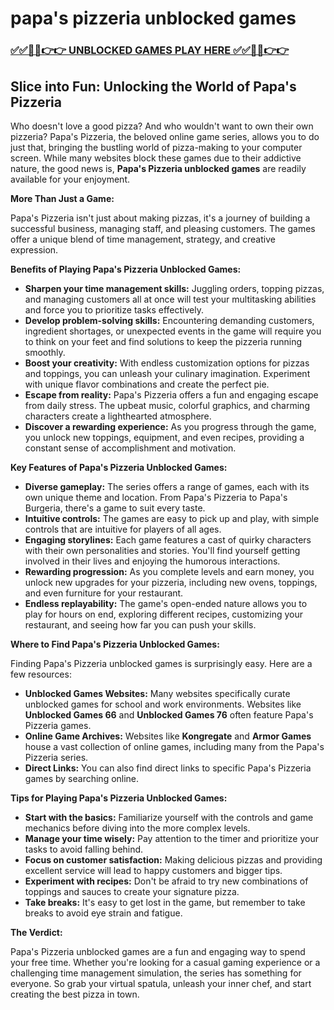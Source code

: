 # papa's pizzeria unblocked games

### [✅✅🔴🔴👉👉 UNBLOCKED GAMES PLAY HERE ✅✅🔴🔴👉👉](https://topstoryindia.com)

## Slice into Fun: Unlocking the World of Papa's Pizzeria

Who doesn't love a good pizza? And who wouldn't want to own their own pizzeria? Papa's Pizzeria, the beloved online game series, allows you to do just that, bringing the bustling world of pizza-making to your computer screen. While many websites block these games due to their addictive nature, the good news is, **Papa's Pizzeria unblocked games** are readily available for your enjoyment. 

**More Than Just a Game:**

Papa's Pizzeria isn't just about making pizzas, it's a journey of building a successful business, managing staff, and pleasing customers. The games offer a unique blend of time management, strategy, and creative expression. 

**Benefits of Playing Papa's Pizzeria Unblocked Games:**

* **Sharpen your time management skills:**  Juggling orders, topping pizzas, and managing customers all at once will test your multitasking abilities and force you to prioritize tasks effectively. 
* **Develop problem-solving skills:** Encountering demanding customers, ingredient shortages, or unexpected events in the game will require you to think on your feet and find solutions to keep the pizzeria running smoothly.
* **Boost your creativity:**  With endless customization options for pizzas and toppings, you can unleash your culinary imagination. Experiment with unique flavor combinations and create the perfect pie.
* **Escape from reality:** Papa's Pizzeria offers a fun and engaging escape from daily stress.  The upbeat music, colorful graphics, and charming characters create a lighthearted atmosphere.
* **Discover a rewarding experience:**  As you progress through the game, you unlock new toppings, equipment, and even recipes, providing a constant sense of accomplishment and motivation.

**Key Features of Papa's Pizzeria Unblocked Games:**

* **Diverse gameplay:**  The series offers a range of games, each with its own unique theme and location. From Papa's Pizzeria to Papa's Burgeria, there's a game to suit every taste.
* **Intuitive controls:**  The games are easy to pick up and play, with simple controls that are intuitive for players of all ages. 
* **Engaging storylines:**  Each game features a cast of quirky characters with their own personalities and stories. You'll find yourself getting involved in their lives and enjoying the humorous interactions.
* **Rewarding progression:**  As you complete levels and earn money, you unlock new upgrades for your pizzeria, including new ovens, toppings, and even furniture for your restaurant.
* **Endless replayability:**  The game's open-ended nature allows you to play for hours on end, exploring different recipes, customizing your restaurant, and seeing how far you can push your skills.

**Where to Find Papa's Pizzeria Unblocked Games:**

Finding Papa's Pizzeria unblocked games is surprisingly easy. Here are a few resources:

* **Unblocked Games Websites:** Many websites specifically curate unblocked games for school and work environments. Websites like **Unblocked Games 66** and **Unblocked Games 76** often feature Papa's Pizzeria games.
* **Online Game Archives:** Websites like **Kongregate** and **Armor Games** house a vast collection of online games, including many from the Papa's Pizzeria series.
* **Direct Links:** You can also find direct links to specific Papa's Pizzeria games by searching online. 

**Tips for Playing Papa's Pizzeria Unblocked Games:**

* **Start with the basics:** Familiarize yourself with the controls and game mechanics before diving into the more complex levels.
* **Manage your time wisely:**  Pay attention to the timer and prioritize your tasks to avoid falling behind.
* **Focus on customer satisfaction:**  Making delicious pizzas and providing excellent service will lead to happy customers and bigger tips.
* **Experiment with recipes:** Don't be afraid to try new combinations of toppings and sauces to create your signature pizza.
* **Take breaks:**  It's easy to get lost in the game, but remember to take breaks to avoid eye strain and fatigue.

**The Verdict:**

Papa's Pizzeria unblocked games are a fun and engaging way to spend your free time. Whether you're looking for a casual gaming experience or a challenging time management simulation, the series has something for everyone. So grab your virtual spatula, unleash your inner chef, and start creating the best pizza in town. 
